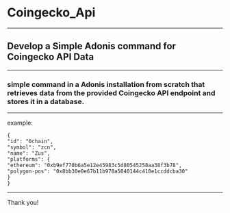 # Coingecko_Api
---
## Develop a Simple Adonis command for Coingecko API Data
---
### simple command in a Adonis installation from scratch that retrieves data from the provided Coingecko API endpoint and stores it in a database.
---


example: 
```
{
"id": "0chain",
"symbol": "zcn",
"name": "Zus",
"platforms": {
"ethereum": "0xb9ef770b6a5e12e45983c5d80545258aa38f3b78",
"polygon-pos": "0x8bb30e0e67b11b978a5040144c410e1ccddcba30"
}
}

```
---
Thank you!



